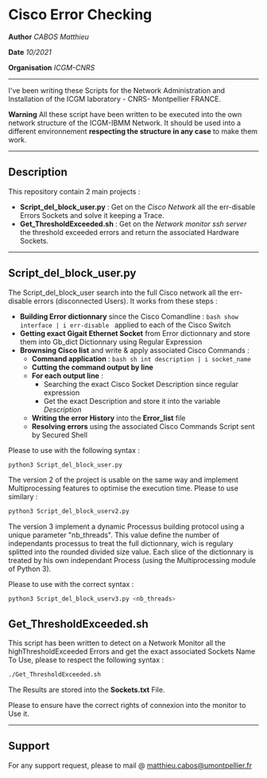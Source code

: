 # Cisco Error Checking

**Author** *CABOS Matthieu*

**Date** *10/2021*

**Organisation** *ICGM-CNRS*

______________________________________________________________________________________________________


I've been writing these Scripts for the Network Administration and Installation of the ICGM laboratory - CNRS- Montpellier FRANCE.

**Warning** All these script have been written to be executed into the own network structure of the ICGM-IBMM Network. It should be used into a different environnement **respecting the structure in any case** to make them work.

***************************

## Description

This repository contain 2 main projects :
  * **Script_del_block_user.py** : Get on the *Cisco Network* all the err-disable Errors Sockets and solve it keeping a Trace.
  * **Get_ThresholdExceeded.sh** : Get on the *Network monitor ssh server* the threshold exceeded errors and return the associated Hardware Sockets.

***************************

## Script_del_block_user.py

The Script_del_block_user search into the full Cisco network all the err-disable errors (disconnected Users).
It works from these steps :
  * **Building Error dictionnary** since the Cisco Comandline : ```bash show interface | i err-disable ``` applied to each of the Cisco Switch
  * **Getting exact Gigait Ethernet Socket** from Error dictionnary and store them into Gb_dict Dictionnary using Regular Expression
  * **Brownsing Cisco list** and write & apply associated Cisco Commands :
      * **Command application** : ```bash sh int description | i socket_name```
      * **Cutting the command output by line**
      * **For each output line** :
         * Searching the exact Cisco Socket Description since regular expression
         * Get the exact Description and store it into the variable *Description*
      * **Writing the error History** into the **Error_list** file
      * **Resolving errors** using the associated Cisco Commands Script sent by Secured Shell


Please to use with the following syntax :

```bash
python3 Script_del_block_user.py
```

The version 2 of the project is usable on the same way and implement Multiprocessing features to optimise the execution time.
Please to use similary :

```bash
python3 Script_del_block_userv2.py
```

The version 3 implement a dynamic Processus building protocol using a unique parameter "nb_threads".
This value define the number of independants processus to treat the full dictionnary, wich is regulary splitted into the rounded divided size value.
Each slice of the dictionnary is treated by his own independant Process (using the Multiprocessing module of Python 3).

Please to use with the correct syntax :

```bash
python3 Script_del_block_userv3.py <nb_threads>
```

## Get_ThresholdExceeded.sh

This script has been written to detect on a Network Monitor all the highThresholdExceeded Errors and get the exact associated Sockets Name
To Use, please to respect the following syntax :

```bash
./Get_ThresholdExceeded.sh 
```

The Results are stored into the **Sockets.txt** File.

Please to ensure have the correct rights of connexion into the monitor to Use it.

***************************

## Support

For any support request, please to mail @ matthieu.cabos@umontpellier.fr
